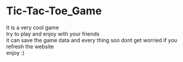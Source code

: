 # Tic-Tac-Toe_Game
It is a very cool game<br>
try to play and enjoy with your friends<br>
it can save the game data and every thing soo dont get worried if you refresh the website<br>
enjoy :)
